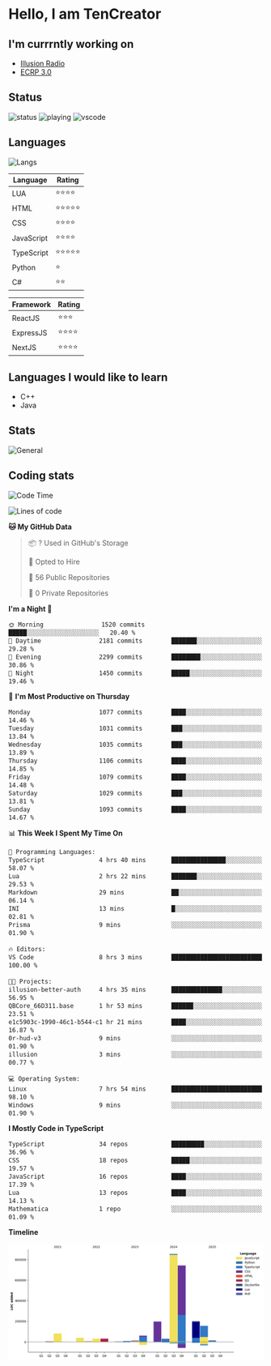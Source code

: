 # Hello, I am TenCreator

## I'm currrntly working on
- [Illusion Radio](https://illusionradio.co.uk/)
- [ECRP 3.0](http://github.com/Emerald-Coast-Roleplay/)

## Status
![status](https://api.statusbadges.me/badge/status/518334475038359555?simple=true&style=for-the-badge)
![playing](https://api.statusbadges.me/badge/playing/518334475038359555?style=for-the-badge)
![vscode](https://api.statusbadges.me/badge/vscode/518334475038359555?style=for-the-badge)

## Languages
![Langs](https://github-readme-stats.vercel.app/api/top-langs/?username=tencreator&layout=compact&theme=radical)


|Language|Rating|
|--------|------|
|LUA|⭐️⭐️⭐️⭐️|
|HTML|⭐️⭐️⭐️⭐️⭐️|
|CSS|⭐️⭐️⭐️⭐️|
|JavaScript|⭐️⭐️⭐️⭐️|
|TypeScript|⭐️⭐️⭐️⭐️⭐️|
|Python|⭐️|
|C#|⭐️⭐️ |

|Framework|Rating|
|--------|------|
|ReactJS|⭐️⭐️⭐|
|ExpressJS|⭐️⭐️⭐️⭐️|
|NextJS|⭐️⭐️⭐⭐️|

## Languages I would like to learn
- C++
- Java

## Stats
![General](https://github-readme-stats.vercel.app/api?username=tencreator&show_icons=true&theme=radical)

## Coding stats

<!--START_SECTION:waka-->
![Code Time](http://img.shields.io/badge/Code%20Time-678%20hrs%2010%20mins-blue)

![Lines of code](https://img.shields.io/badge/From%20Hello%20World%20I%27ve%20Written-2.5%20million%20lines%20of%20code-blue)

**🐱 My GitHub Data** 

> 📦 ? Used in GitHub's Storage 
 > 
> 💼 Opted to Hire
 > 
> 📜 56 Public Repositories 
 > 
> 🔑 0 Private Repositories 
 > 
**I'm a Night 🦉** 

```text
🌞 Morning                1520 commits        █████░░░░░░░░░░░░░░░░░░░░   20.40 % 
🌆 Daytime                2181 commits        ███████░░░░░░░░░░░░░░░░░░   29.28 % 
🌃 Evening                2299 commits        ████████░░░░░░░░░░░░░░░░░   30.86 % 
🌙 Night                  1450 commits        █████░░░░░░░░░░░░░░░░░░░░   19.46 % 
```
📅 **I'm Most Productive on Thursday** 

```text
Monday                   1077 commits        ████░░░░░░░░░░░░░░░░░░░░░   14.46 % 
Tuesday                  1031 commits        ███░░░░░░░░░░░░░░░░░░░░░░   13.84 % 
Wednesday                1035 commits        ███░░░░░░░░░░░░░░░░░░░░░░   13.89 % 
Thursday                 1106 commits        ████░░░░░░░░░░░░░░░░░░░░░   14.85 % 
Friday                   1079 commits        ████░░░░░░░░░░░░░░░░░░░░░   14.48 % 
Saturday                 1029 commits        ███░░░░░░░░░░░░░░░░░░░░░░   13.81 % 
Sunday                   1093 commits        ████░░░░░░░░░░░░░░░░░░░░░   14.67 % 
```


📊 **This Week I Spent My Time On** 

```text
💬 Programming Languages: 
TypeScript               4 hrs 40 mins       ███████████████░░░░░░░░░░   58.07 % 
Lua                      2 hrs 22 mins       ███████░░░░░░░░░░░░░░░░░░   29.53 % 
Markdown                 29 mins             ██░░░░░░░░░░░░░░░░░░░░░░░   06.14 % 
INI                      13 mins             █░░░░░░░░░░░░░░░░░░░░░░░░   02.81 % 
Prisma                   9 mins              ░░░░░░░░░░░░░░░░░░░░░░░░░   01.90 % 

🔥 Editors: 
VS Code                  8 hrs 3 mins        █████████████████████████   100.00 % 

🐱‍💻 Projects: 
illusion-better-auth     4 hrs 35 mins       ██████████████░░░░░░░░░░░   56.95 % 
QBCore_66D311.base       1 hr 53 mins        ██████░░░░░░░░░░░░░░░░░░░   23.51 % 
e1c5903c-1990-46c1-b544-c1 hr 21 mins        ████░░░░░░░░░░░░░░░░░░░░░   16.87 % 
0r-hud-v3                9 mins              ░░░░░░░░░░░░░░░░░░░░░░░░░   01.90 % 
illusion                 3 mins              ░░░░░░░░░░░░░░░░░░░░░░░░░   00.77 % 

💻 Operating System: 
Linux                    7 hrs 54 mins       █████████████████████████   98.10 % 
Windows                  9 mins              ░░░░░░░░░░░░░░░░░░░░░░░░░   01.90 % 
```

**I Mostly Code in TypeScript** 

```text
TypeScript               34 repos            █████████░░░░░░░░░░░░░░░░   36.96 % 
CSS                      18 repos            █████░░░░░░░░░░░░░░░░░░░░   19.57 % 
JavaScript               16 repos            ████░░░░░░░░░░░░░░░░░░░░░   17.39 % 
Lua                      13 repos            ████░░░░░░░░░░░░░░░░░░░░░   14.13 % 
Mathematica              1 repo              ░░░░░░░░░░░░░░░░░░░░░░░░░   01.09 % 
```



**Timeline**

![Lines of Code chart](https://raw.githubusercontent.com/tencreator/tencreator/main/assets/bar_graph.png)


<!--END_SECTION:waka-->
